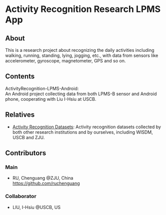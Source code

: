 # Activity Recognition Research LPMS App

## About
This is a research project about recognizing the daily activities including walking, running, standing, lying, jogging, etc., with data from sensors like accelerometer, gyroscope, magnetometer, GPS and so on.

## Contents
ActivityRecognition-LPMS-Android:  
An Android project collecting data from both LPMS-B sensor and Android phone, cooperating with Liu I-Hsiu at USCB.

## Relatives
- [Activity Recognition Datasets](https://github.com/ruchenguang/ActivityRecognition-Datasets): Activity recognition datasets collected by both other research institutions and by ourselves, including WISDM, USCB and ZJU.

## Contributors
### Main
- RU, Chenguang @ZJU, China  
https://github.com/ruchenguang

### Collaborator
- LIU, I-Hsiu @USCB, US